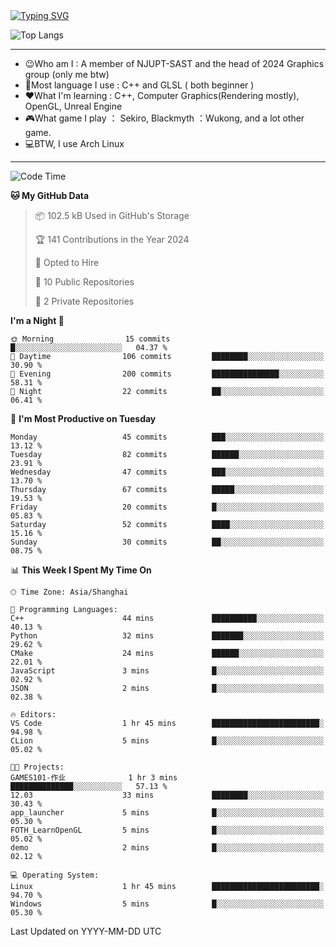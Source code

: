 <a href="https://git.io/typing-svg">
  <img src="https://readme-typing-svg.demolab.com?font=Fira+Code&pause=1000&random=false&width=435&separator=%3D&lines=std%3A%3Aprintln(%22Hello,+world!%22);" alt="Typing SVG" />
</a>

![Top Langs](https://github-readme-stats.vercel.app/api/top-langs/?username=FOTH0626&theme=transparent)

---

- 😉Who am I : A member of NJUPT-SAST and the head of 2024 Graphics group (only me btw)
- 📖Most language I use : C++ and GLSL ( both beginner )
- ❤What I'm learning : C++, Computer Graphics(Rendering mostly), OpenGL, Unreal Engine
- 🎮What game I play ： Sekiro, Blackmyth ：Wukong, and a lot other game.
- 💻BTW, I use Arch Linux
---
<!--START_SECTION:waka-->
![Code Time](http://img.shields.io/badge/Code%20Time-31%20hrs%2012%20mins-blue)

**🐱 My GitHub Data** 

> 📦 102.5 kB Used in GitHub's Storage 
 > 
> 🏆 141 Contributions in the Year 2024
 > 
> 💼 Opted to Hire
 > 
> 📜 10 Public Repositories 
 > 
> 🔑 2 Private Repositories 
 > 
**I'm a Night 🦉** 

```text
🌞 Morning                15 commits          █░░░░░░░░░░░░░░░░░░░░░░░░   04.37 % 
🌆 Daytime                106 commits         ████████░░░░░░░░░░░░░░░░░   30.90 % 
🌃 Evening                200 commits         ███████████████░░░░░░░░░░   58.31 % 
🌙 Night                  22 commits          ██░░░░░░░░░░░░░░░░░░░░░░░   06.41 % 
```
📅 **I'm Most Productive on Tuesday** 

```text
Monday                   45 commits          ███░░░░░░░░░░░░░░░░░░░░░░   13.12 % 
Tuesday                  82 commits          ██████░░░░░░░░░░░░░░░░░░░   23.91 % 
Wednesday                47 commits          ███░░░░░░░░░░░░░░░░░░░░░░   13.70 % 
Thursday                 67 commits          █████░░░░░░░░░░░░░░░░░░░░   19.53 % 
Friday                   20 commits          █░░░░░░░░░░░░░░░░░░░░░░░░   05.83 % 
Saturday                 52 commits          ████░░░░░░░░░░░░░░░░░░░░░   15.16 % 
Sunday                   30 commits          ██░░░░░░░░░░░░░░░░░░░░░░░   08.75 % 
```


📊 **This Week I Spent My Time On** 

```text
🕑︎ Time Zone: Asia/Shanghai

💬 Programming Languages: 
C++                      44 mins             ██████████░░░░░░░░░░░░░░░   40.13 % 
Python                   32 mins             ███████░░░░░░░░░░░░░░░░░░   29.62 % 
CMake                    24 mins             ██████░░░░░░░░░░░░░░░░░░░   22.01 % 
JavaScript               3 mins              █░░░░░░░░░░░░░░░░░░░░░░░░   02.92 % 
JSON                     2 mins              █░░░░░░░░░░░░░░░░░░░░░░░░   02.38 % 

🔥 Editors: 
VS Code                  1 hr 45 mins        ████████████████████████░   94.98 % 
CLion                    5 mins              █░░░░░░░░░░░░░░░░░░░░░░░░   05.02 % 

🐱‍💻 Projects: 
GAMES101-作业              1 hr 3 mins         ██████████████░░░░░░░░░░░   57.13 % 
12.03                    33 mins             ████████░░░░░░░░░░░░░░░░░   30.43 % 
app_launcher             5 mins              █░░░░░░░░░░░░░░░░░░░░░░░░   05.30 % 
FOTH_LearnOpenGL         5 mins              █░░░░░░░░░░░░░░░░░░░░░░░░   05.02 % 
demo                     2 mins              █░░░░░░░░░░░░░░░░░░░░░░░░   02.12 % 

💻 Operating System: 
Linux                    1 hr 45 mins        ████████████████████████░   94.70 % 
Windows                  5 mins              █░░░░░░░░░░░░░░░░░░░░░░░░   05.30 % 
```


 Last Updated on YYYY-MM-DD UTC
<!--END_SECTION:waka-->
